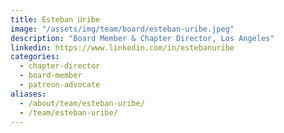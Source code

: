 ```yaml
---
title: Esteban Uribe
image: "/assets/img/team/board/esteban-uribe.jpeg"
description: "Board Member & Chapter Director, Los Angeles"
linkedin: https://www.linkedin.com/in/estebanuribe
categories:
  - chapter-director
  - board-member
  - patreon-advocate
aliases:
  - /about/team/esteban-uribe/
  - /team/esteban-uribe/
---
```

